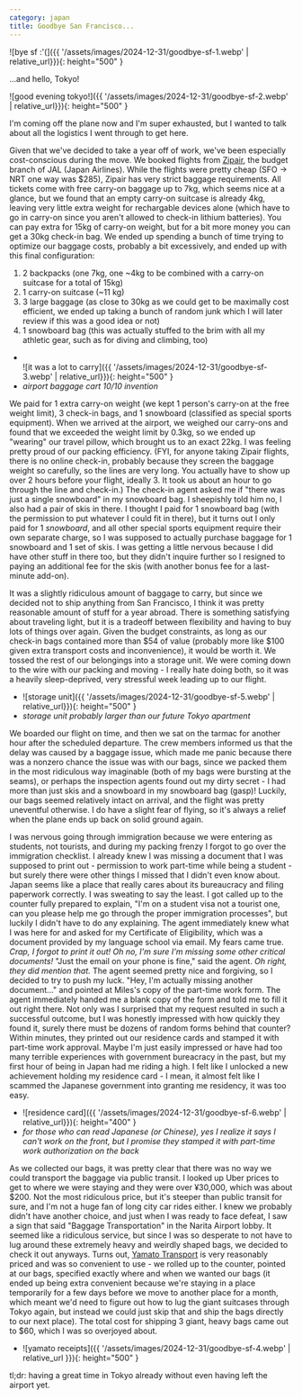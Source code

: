 ```yaml
---
category: japan
title: Goodbye San Francisco...
---
```


![bye sf :'(]({{ '/assets/images/2024-12-31/goodbye-sf-1.webp' | relative_url}}){: height="500" }

...and hello, Tokyo!

![good evening tokyo!]({{ '/assets/images/2024-12-31/goodbye-sf-2.webp' | relative_url}}){: height="500" }

I'm coming off the plane now and I'm super exhausted, but I wanted to talk about all the logistics I went through to get here.

Given that we've decided to take a year off of work, we've been especially cost-conscious during the move. We booked flights from [Zipair](www.zipair.net), the budget branch of JAL (Japan Airlines). While the flights were pretty cheap (SFO -> NRT one way was $285), Zipair has very strict baggage requirements. All tickets come with free carry-on baggage up to 7kg, which seems nice at a glance, but we found that an empty carry-on suitcase is already 4kg, leaving very little extra weight for rechargable devices alone (which have to go in carry-on since you aren't allowed to check-in lithium batteries). You can pay extra for 15kg of carry-on weight, but for a bit more money you can get a 30kg check-in bag. We ended up spending a bunch of time trying to optimize our baggage costs, probably a bit excessively, and ended up with this final configuration:

1. 2 backpacks (one 7kg, one ~4kg to be combined with a carry-on suitcase for a total of 15kg)
2. 1 carry-on suitcase (~11 kg)
3. 3 large baggage (as close to 30kg as we could get to be maximally cost efficient, we ended up taking a bunch of random junk which I will later review if this was a good idea or not)
4. 1 snowboard bag (this was actually stuffed to the brim with all my athletic gear, such as for diving and climbing, too)

- <br>![it was a lot to carry]({{ '/assets/images/2024-12-31/goodbye-sf-3.webp' | relative_url}}){: height="500" }
- *airport baggage cart 10/10 invention*

We paid for 1 extra carry-on weight (we kept 1 person's carry-on at the free weight limit), 3 check-in bags, and 1 snowboard (classified as special sports equipment). When we arrived at the airport, we weighed our carry-ons and found that we exceeded the weight limit by 0.3kg, so we ended up "wearing" our travel pillow, which brought us to an exact 22kg. I was feeling pretty proud of our packing efficiency. (FYI, for anyone taking Zipair flights, there is no online check-in, probably because they screen the baggage weight so carefully, so the lines are very long. You actually have to show up over 2 hours before your flight, ideally 3. It took us about an hour to go through the line and check-in.) The check-in agent asked me if "there was just a single snowboard" in my snowboard bag. I sheepishly told him no, I also had a pair of skis in there. I thought I paid for 1 snowboard bag (with the permission to put whatever I could fit in there), but it turns out I only paid for 1 _snowboard_, and all other special sports equipment require their own separate charge, so I was supposed to actually purchase baggage for 1 snowboard and 1 set of skis. I was getting a little nervous because I did have other stuff in there too, but they didn't inquire further so I resigned to paying an additional fee for the skis (with another bonus fee for a last-minute add-on).

It was a slightly ridiculous amount of baggage to carry, but since we decided not to ship anything from San Francisco, I think it was pretty reasonable amount of stuff for a year abroad. There is something satisfying about traveling light, but it is a tradeoff between flexibility and having to buy lots of things over again. Given the budget constraints, as long as our check-in bags contained more than $54 of value (probably more like $100 given extra transport costs and inconvenience), it would be worth it. We tossed the rest of our belongings into a storage unit. We were coming down to the wire with our packing and moving - I really hate doing both, so it was a heavily sleep-deprived, very stressful week leading up to our flight.

- ![storage unit]({{ '/assets/images/2024-12-31/goodbye-sf-5.webp' | relative_url}}){: height="500" }
- *storage unit probably larger than our future Tokyo apartment*

We boarded our flight on time, and then we sat on the tarmac for another hour after the scheduled departure. The crew members informed us that the delay was caused by a baggage issue, which made me panic because there was a nonzero chance the issue was with our bags, since we packed them in the most ridiculous way imaginable (both of my bags were bursting at the seams), or perhaps the inspection agents found out my dirty secret - I had more than just skis and a snowboard in my snowboard bag (gasp)! Luckily, our bags seemed relatively intact on arrival, and the flight was pretty uneventful otherwise. I do have a slight fear of flying, so it's always a relief when the plane ends up back on solid ground again.

I was nervous going through immigration because we were entering as students, not tourists, and during my packing frenzy I forgot to go over the immigration checklist. I already knew I was missing a document that I was supposed to print out - permission to work part-time while being a student - but surely there were other things I missed that I didn't even know about. Japan seems like a place that really cares about its bureaucracy and filing paperwork correctly. I was sweating to say the least. I got called up to the counter fully prepared to explain, "I'm on a student visa not a tourist one, can you please help me go through the proper immigration processes", but luckily I didn't have to do any explaining. The agent immediately knew what I was here for and asked for my Certificate of Eligibility, which was a document provided by my language school via email. My fears came true. _Crap, I forgot to print it out! Oh no, I'm sure I'm missing some other critical documents!_ "Just the email on your phone is fine," said the agent. _Oh right, they did mention that._ The agent seemed pretty nice and forgiving, so I decided to try to push my luck. "Hey, I'm actually missing another document..." and pointed at Miles's copy of the part-time work form. The agent immediately handed me a blank copy of the form and told me to fill it out right there. Not only was I surprised that my request resulted in such a successful outcome, but I was honestly impressed with how quickly they found it, surely there must be dozens of random forms behind that counter? Within minutes, they printed out our residence cards and stamped it with part-time work approval. Maybe I'm just easily impressed or have had too many terrible experiences with government bureacracy in the past, but my first hour of being in Japan had me riding a high. I felt like I unlocked a new achievement holding my residence card - I mean, it almost felt like I scammed the Japanese government into granting me residency, it was too easy.

- ![residence card]({{ '/assets/images/2024-12-31/goodbye-sf-6.webp' | relative_url}}){: height="400" }
- *for those who can read Japanese (or Chinese), yes I realize it says I can't work on the front, but I promise they stamped it with part-time work authorization on the back*

As we collected our bags, it was pretty clear that there was no way we could transport the baggage via public transit. I looked up Uber prices to get to where we were staying and they were over ¥30,000, which was about $200. Not the most ridiculous price, but it's steeper than public transit for sure, and I'm not a huge fan of long city car rides either. I knew we probably didn't have another choice, and just when I was ready to face defeat, I saw a sign that said "Baggage Transportation" in the Narita Airport lobby. It seemed like a ridiculous service, but since I was so desperate to not have to lug around these extremely heavy and weirdly shaped bags, we decided to check it out anyways. Turns out, [Yamato Transport](https://www.kuronekoyamato.co.jp/en/) is very reasonably priced and was so convenient to use - we rolled up to the counter, pointed at our bags, specified exactly where and when we wanted our bags (it ended up being extra convenient because we're staying in a place temporarily for a few days before we move to another place for a month, which meant we'd need to figure out how to lug the giant suitcases through Tokyo again, but instead we could just skip that and ship the bags directly to our next place). The total cost for shipping 3 giant, heavy bags came out to $60, which I was so overjoyed about.

- ![yamato receipts]({{ '/assets/images/2024-12-31/goodbye-sf-4.webp' | relative_url }}){: height="500" }

tl;dr: having a great time in Tokyo already without even having left the airport yet.